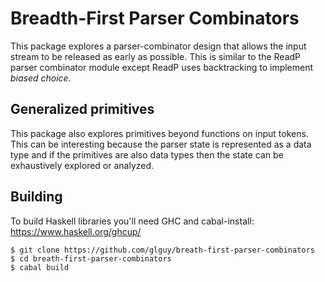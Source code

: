# Breadth-First Parser Combinators
This package explores a parser-combinator design that allows the input stream to be released as early as possible. This is similar to the ReadP parser combinator module except ReadP uses backtracking to implement *biased choice*.
## Generalized primitives
This package also explores primitives beyond functions on input tokens. This can be interesting because the parser state is represented as a data type and if the primitives are also data types then the state can be exhaustively explored or analyzed.
## Building
To build Haskell libraries you'll need GHC and cabal-install: https://www.haskell.org/ghcup/
```
$ git clone https://github.com/glguy/breath-first-parser-combinators
$ cd breath-first-parser-combinators
$ cabal build
```